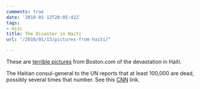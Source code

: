 ```yaml
---
comments: true
date: '2010-01-13T20:05:42Z'
tags:
- misc
title: The Disaster in Haiti
url: "/2010/01/13/pictures-from-haiti/"

---
```

These are [terrible pictures](http://www.boston.com/bigpicture/2010/01/earthquake_in_haiti.html) from Boston.com of the devastation in Haiti.

The Haitian consul-general to the UN reports that at least 100,000 are dead, possibly several times that number. See this <a href="http://www.cnn.com/2010/WORLD/americas/01/13/haiti.earthquake/index.html">CNN</a> link.
